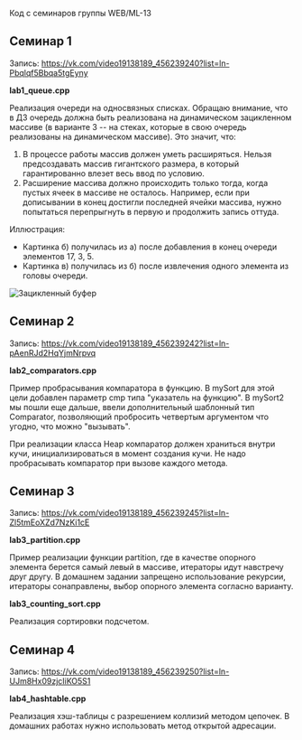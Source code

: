 Код с семинаров группы WEB/ML-13

Семинар 1
---------
Запись: https://vk.com/video19138189_456239240?list=ln-Pbqlqf5Bbqa5tgEyny

**lab1_queue.cpp**

Реализация очереди на односвязных списках. Обращаю внимание, что в ДЗ очередь должна быть реализована на динамическом зацикленном массиве (в варианте 3 -- на стеках, которые в свою очередь реализованы на динамическом массиве). Это значит, что:
1) В процессе работы массив должен уметь расширяться. Нельзя предсоздавать массив гигантского размера, в который гарантированно влезет весь ввод по условию.
2) Расширение массива должно происходить только тогда, когда пустых ячеек в массиве не осталось. Например, если при дописывании в конец достигли последней ячейки массива, нужно попытаться перепрыгнуть в первую и продолжить запись оттуда.

Иллюстрация:
- Картинка б) получилась из а) после добавления в конец очереди элементов 17, 3, 5.
- Картинка в) получилась из б) после извлечения одного элемента из головы очереди.

![Зацикленный буфер](https://user-images.githubusercontent.com/1894130/194703133-14d6ab57-de4f-4cba-b15d-0bdfe4145b10.png)

Семинар 2
---------
Запись: https://vk.com/video19138189_456239242?list=ln-pAenRJd2HqYjmNrpvq

**lab2_comparators.cpp**

Пример пробрасывания компаратора в функцию. В mySort для этой цели добавлен параметр cmp типа "указатель на функцию". В mySort2 мы пошли еще дальше, ввели дополнительный шаблонный тип Comparator, позволяющий пробросить четвертым аргументом что угодно, что можно "вызывать".

При реализации класса Heap компаратор должен храниться внутри кучи, инициализироваться в момент создания кучи. Не надо пробрасывать компаратор при вызове каждого метода.

Семинар 3
---------
Запись: https://vk.com/video19138189_456239245?list=ln-Zl5tmEoXZd7NzKi1cE

**lab3_partition.cpp**

Пример реализации функции partition, где в качестве опорного элемента берется самый левый в массиве, итераторы идут навстречу друг другу. В домашнем задании запрещено использование рекурсии, итераторы сонаправлены, выбор опорного элемента согласно варианту.

**lab3_counting_sort.cpp**

Реализация сортировки подсчетом.

Семинар 4
---------
Запись: https://vk.com/video19138189_456239250?list=ln-UJm8Hx09zjcIiKO5S1

**lab4_hashtable.cpp**

Реализация хэш-таблицы с разрешением коллизий методом цепочек. В домашних работах нужно использовать метод открытой адресации.
